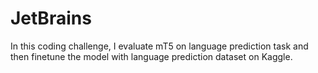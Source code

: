 # JetBrains

In this coding challenge, I evaluate mT5 on language prediction task and then finetune the model with language prediction dataset on Kaggle.
